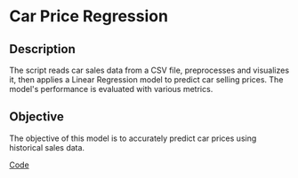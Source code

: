 # Car Price Regression

## Description

The script reads car sales data from a CSV file, preprocesses and visualizes it, then applies a Linear Regression model to predict car selling prices. The model's performance is evaluated with various metrics.

## Objective
The objective of this model is to accurately predict car prices using historical sales data.

[Code](CarPrice_Regression.ipynb)
